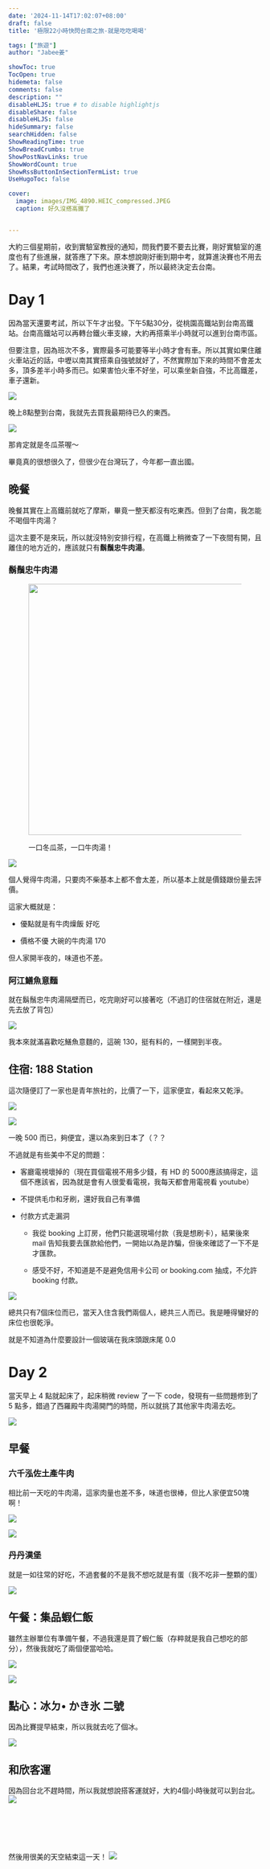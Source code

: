 ```yaml
---
date: '2024-11-14T17:02:07+08:00'
draft: false
title: '極限22小時快閃台南之旅-就是吃吃喝喝'

tags: ["旅遊"]
author: "Jabee姜"

showToc: true
TocOpen: true
hidemeta: false
comments: false
description: ""
disableHLJS: true # to disable highlightjs
disableShare: false
disableHLJS: false
hideSummary: false
searchHidden: false
ShowReadingTime: true
ShowBreadCrumbs: true
ShowPostNavLinks: true
ShowWordCount: true
ShowRssButtonInSectionTermList: true
UseHugoToc: false

cover:
  image: images/IMG_4890.HEIC_compressed.JPEG
  caption: 好久沒搭高鐵了


---
```


大約三個星期前，收到實驗室教授的通知，問我們要不要去比賽，剛好實驗室的進度也有了些進展，就答應了下來。原本想說剛好衝到期中考，就算進決賽也不用去了。結果，考試時間改了，我們也進決賽了，所以最終決定去台南。

# Day 1

因為當天還要考試，所以下午才出發。下午5點30分，從桃園高鐵站到台南高鐵站。台南高鐵站可以再轉台鐵火車支線，大約再搭乘半小時就可以進到台南市區。

但要注意，因為班次不多，實際最多可能要等半小時才會有車。所以其實如果住離火車站近的話，中壢以南其實搭乘自強號就好了，不然實際加下來的時間不會差太多，頂多差半小時多而已。如果害怕火車不好坐，可以乘坐新自強，不比高鐵差，車子還新。

![](images/IMG_4891.HEIC_compressed.JPEG)

晚上8點整到台南，我就先去買我最期待已久的東西。

![](images/IMG_4900.HEIC_compressed.JPEG)

那肯定就是冬瓜茶喔～

畢竟真的很想很久了，但很少在台灣玩了，今年都一直出國。

## 晚餐

晚餐其實在上高鐵前就吃了摩斯，畢竟一整天都沒有吃東西。但到了台南，我怎能不喝個牛肉湯？

這次主要不是來玩，所以就沒特別安排行程，在高鐵上稍微查了一下夜間有開，且離住的地方近的，應該就只有**鬍鬚忠牛肉湯**。

### 鬍鬚忠牛肉湯


<figure>
  <img src="images/IMG_4896.HEIC_compressed.JPEG" height="500">
  <figcaption>
    <p>一口冬瓜茶，一口牛肉湯！</p>
  </figcaption>
</figure>

![](images/IMG_4897.HEIC_compressed.JPEG)

個人覺得牛肉湯，只要肉不柴基本上都不會太差，所以基本上就是價錢跟份量去評價。

這家大概就是：

- 優點就是有牛肉燥飯 好吃

- 價格不優 大碗的牛肉湯 170

但人家開半夜的，味道也不差。

### 阿江鱔魚意麵

就在鬍鬚忠牛肉湯隔壁而已，吃完剛好可以接著吃（不過訂的住宿就在附近，還是先去放了背包）

![](images/IMG_4904.HEIC_compressed.JPEG)

我本來就滿喜歡吃鱔魚意麵的，這碗 130，挺有料的，一樣開到半夜。

## 住宿: 188 Station

這次隨便訂了一家也是青年旅社的，比價了一下，這家便宜，看起來又乾淨。

![](images/IMG_4907.HEIC_compressed.JPEG)

![](images/IMG_4908.HEIC_compressed.JPEG)

一晚 500 而已，夠便宜，還以為來到日本了（？？

不過就是有些美中不足的問題：

- 客廳電視壞掉的（現在買個電視不用多少錢，有 HD 的 5000應該搞得定，這個不應該省，因為就是會有人很愛看電視，我每天都會用電視看 youtube）

- 不提供毛巾和牙刷，還好我自己有準備

- 付款方式走漏洞

  - 我從 booking 上訂房，他們只能選現場付款（我是想刷卡），結果後來 mail 告知我要去匯款給他們，一開始以為是詐騙，但後來確認了一下不是才匯款。

  - 感受不好，不知道是不是避免信用卡公司 or booking.com 抽成，不允許 booking 付款。

![](images/IMG_4906.HEIC_compressed.JPEG)

總共只有7個床位而已，當天入住含我們兩個人，總共三人而已。我是睡得蠻好的床位也很乾淨。

就是不知道為什麼要設計一個玻璃在我床頭跟床尾 0.0

# Day 2

當天早上 4 點就起床了，起床稍微 review 了一下 code，發現有一些問題修到了 5 點多，錯過了西羅殿牛肉湯開門的時間，所以就挑了其他家牛肉湯去吃。

![](images/IMG_4910.HEIC_compressed.JPEG)

## 早餐

### 六千泓佐土產牛肉

相比前一天吃的牛肉湯，這家肉量也差不多，味道也很棒，但比人家便宜50塊啊！

![](images/IMG_4914.HEIC_compressed.JPEG)

![](images/IMG_4915.HEIC_compressed.JPEG)

### 丹丹漢堡

就是一如往常的好吃，不過套餐的不是我不想吃就是有蛋（我不吃非一整顆的蛋）

![](images/IMG_4926.HEIC_compressed.JPEG)

## 午餐：集品蝦仁飯

雖然主辦單位有準備午餐，不過我還是買了蝦仁飯（存粹就是我自己想吃的部分），然後我就吃了兩個便當哈哈。

![](images/IMG_4932.HEIC_compressed.JPEG)

![](images/IMG_4934.HEIC_compressed.JPEG)

## 點心：冰ㄉ• かき氷 二號

因為比賽提早結束，所以我就去吃了個冰。

![](images/IMG_4956.HEIC_compressed.JPEG)

## 和欣客運

因為回台北不趕時間，所以我就想說搭客運就好，大約4個小時後就可以到台北。
![](images/IMG_4964.HEIC_compressed.JPEG)

<br/>
<br/>
<br/>
<br/>

然後用很美的天空結束這一天！
![](images/IMG_4960.HEIC_compressed.JPEG)
